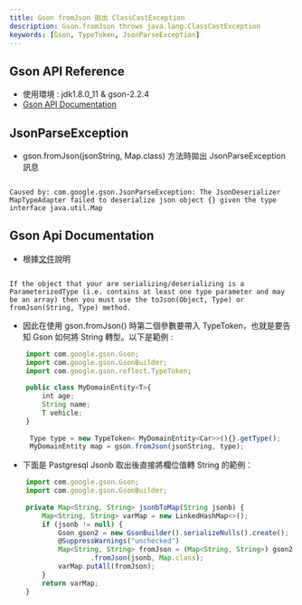 ```yaml
---
title: Gson fromJson 拋出 ClassCastException
description: Gson.fromJson throws java.lang.ClassCastException
keywords: [Gson, TypeToken, JsonParseException]
---
```


## Gson API Reference
* 使用環境 : jdk1.8.0_11 & gson-2.2.4
* [ Gson API Documentation ](https://google-gson.googlecode.com/svn/trunk/gson/docs/javadocs/com/google/gson/Gson.html)


## JsonParseException
* gson.fromJson(jsonString, Map.class) 方法時拋出 JsonParseException 訊息

<code>
Caused by: com.google.gson.JsonParseException: The JsonDeserializer MapTypeAdapter failed to deserialize json object {} given the type interface java.util.Map
</code>


## Gson Api Documentation

* 根據[文件](https://google-gson.googlecode.com/svn/trunk/gson/docs/javadocs/com/google/gson/Gson.html)說明
	 
<code>	  
If the object that your are serializing/deserializing is a ParameterizedType (i.e. contains at least one type parameter and may be an array) then you must use the toJson(Object, Type) or fromJson(String, Type) method.
</code>	  

* 因此在使用 gson.fromJson() 時第二個參數要帶入 TypeToken，也就是要告知 Gson 如何將 String 轉型。以下是範例 :

```Javascript
	import com.google.gson.Gson;
	import com.google.gson.GsonBuilder;
	import com.google.gson.reflect.TypeToken;
			 
	public class MyDomainEntity<T>{
		int age;
		String name;
		T vehicle;
	}
		 
	 Type type = new TypeToken< MyDomainEntity<Car>>(){}.getType();
	 MyDomainEntity map = gson.fromJson(jsonString, type);
```				
					
* 下面是 Pastgresql Jsonb 取出後直接將欄位值轉 String 的範例：

```Javascript
	import com.google.gson.Gson;
    import com.google.gson.GsonBuilder;		 
			 
    private Map<String, String> jsonbToMap(String jsonb) {
        Map<String, String> varMap = new LinkedHashMap<>();
        if (jsonb != null) {
            Gson gson2 = new GsonBuilder().serializeNulls().create();
            @SuppressWarnings("unchecked")
            Map<String, String> fromJson = (Map<String, String>) gson2
                    .fromJson(jsonb, Map.class);
            varMap.putAll(fromJson);
        }
        return varMap;
    }
```
					